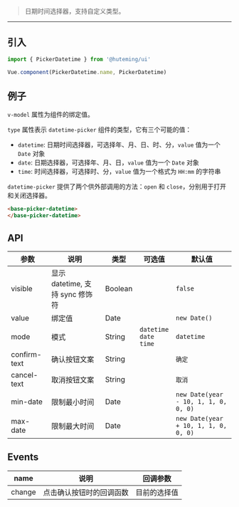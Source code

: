 > 日期时间选择器，支持自定义类型。

-------------

## 引入

```javascript
import { PickerDatetime } from '@huteming/ui'

Vue.component(PickerDatetime.name, PickerDatetime)
```

## 例子

`v-model` 属性为组件的绑定值。

`type` 属性表示 `datetime-picker` 组件的类型，它有三个可能的值：
*  `datetime`: 日期时间选择器，可选择年、月、日、时、分，`value` 值为一个 `Date` 对象
*  `date`: 日期选择器，可选择年、月、日，`value` 值为一个 `Date` 对象
*  `time`: 时间选择器，可选择时、分，`value` 值为一个格式为 `HH:mm` 的字符串

`datetime-picker` 提供了两个供外部调用的方法：`open` 和 `close`，分别用于打开和关闭选择器。

```html
<base-picker-datetime>
</base-picker-datetime>
```

## API
| 参数 | 说明 | 类型 | 可选值 | 默认值 |
|------|-------|---------|-------|--------|
| visible | 显示 datetime, 支持 sync 修饰符 | Boolean | | `false` |
| value | 绑定值 | Date | | `new Date()` |
| mode | 模式 | String | `datetime`<br>`date`<br>`time` | `datetime` |
| confirm-text | 确认按钮文案 | String | | `确定` |
| cancel-text | 取消按钮文案 | String | | `取消` |
| min-date | 限制最小时间 | Date | | `new Date(year - 10, 1, 1, 0, 0, 0)` |
| max-date | 限制最大时间 | Date | | `new Date(year + 10, 1, 1, 0, 0, 0)` |

## Events
| name | 说明 | 回调参数 |
|------|-------|---------|
| change | 点击确认按钮时的回调函数 | 目前的选择值 |
